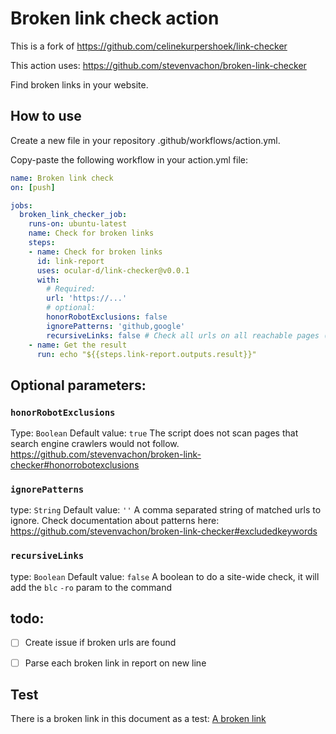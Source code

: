 # Broken link check action

This is a fork of https://github.com/celinekurpershoek/link-checker

This action uses: https://github.com/stevenvachon/broken-link-checker

Find broken links in your website.

## How to use
Create a new file in your repository .github/workflows/action.yml.

Copy-paste the following workflow in your action.yml file:

```yml
name: Broken link check
on: [push]

jobs:
  broken_link_checker_job:
    runs-on: ubuntu-latest
    name: Check for broken links
    steps:
    - name: Check for broken links
      id: link-report
      uses: ocular-d/link-checker@v0.0.1
      with:
        # Required:
        url: 'https://...'
        # optional:
        honorRobotExclusions: false
        ignorePatterns: 'github,google'
        recursiveLinks: false # Check all urls on all reachable pages (could take a while)
    - name: Get the result
      run: echo "${{steps.link-report.outputs.result}}"
```

## Optional parameters:

### `honorRobotExclusions`
Type: `Boolean`
Default value: `true`
The script does not scan pages that search engine crawlers would not follow.
https://github.com/stevenvachon/broken-link-checker#honorrobotexclusions

### `ignorePatterns`
type: `String`
Default value: `''`
A comma separated string of matched urls to ignore. Check documentation about patterns here: https://github.com/stevenvachon/broken-link-checker#excludedkeywords

### `recursiveLinks`
type: `Boolean`
Default value: `false`
A boolean to do a site-wide check, it will add the `blc` `-ro` param to the command


## todo:
- [ ] Create issue if broken urls are found
- [ ] Parse each broken link in report on new line


## Test
There is a broken link in this document as a test:
[A broken link](http://jhgfdsadfghjklkjhgfdsasdfgh.com)
